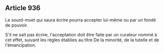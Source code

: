 Article 936
----
Le sourd-muet qui saura écrire pourra accepter lui-même ou par un fondé de
pouvoir.

S'il ne sait pas écrire, l'acceptation doit être faite par un curateur nommé à
cet effet, suivant les règles établies au titre De la minorité, de la tutelle et
de l'émancipation.

